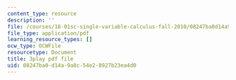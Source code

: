```yaml
---
content_type: resource
description: ''
file: /courses/18-01sc-single-variable-calculus-fall-2010/08247ba0d14a9a8c54e28927b23ea4d0_Q9iJWDFUspU.pdf
file_type: application/pdf
learning_resource_types: []
ocw_type: OCWFile
resourcetype: Document
title: 3play pdf file
uid: 08247ba0-d14a-9a8c-54e2-8927b23ea4d0
---
```

